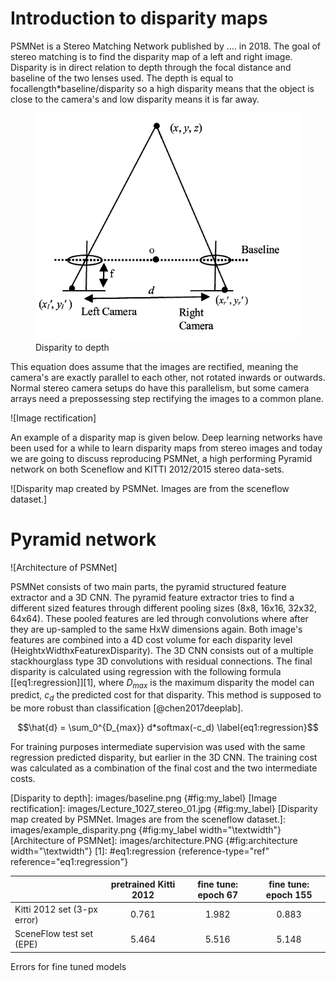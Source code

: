 # Introduction to disparity maps

PSMNet is a Stereo Matching Network published by \.... in 2018. The goal
of stereo matching is to find the disparity map of a left and right
image. Disparity is in direct relation to depth through the focal
distance and baseline of the two lenses used. The depth is equal to
focallength\*baseline/disparity so a high disparity means that the
object is close to the camera's and low disparity means it is far away.

<figure>
<img src="images/baseline.png" id="fig:my_label" alt="Disparity to depth" /><figcaption aria-hidden="true">Disparity to depth</figcaption>
</figure>

This equation does assume that the images are rectified, meaning the
camera's are exactly parallel to each other, not rotated inwards or
outwards. Normal stereo camera setups do have this parallelism, but some
camera arrays need a prepossessing step rectifying the images to a
common plane.

![Image rectification]

An example of a disparity map is given below. Deep learning networks
have been used for a while to learn disparity maps from stereo images
and today we are going to discuss reproducing PSMNet, a high performing
Pyramid network on both Sceneflow and KITTI 2012/2015 stereo data-sets.

![Disparity map created by PSMNet. Images are from the sceneflow
dataset.]

# Pyramid network

![Architecture of PSMNet]

PSMNet consists of two main parts, the pyramid structured feature
extractor and a 3D CNN. The pyramid feature extractor tries to find a
different sized features through different pooling sizes (8x8, 16x16,
32x32, 64x64). These pooled features are led through convolutions where
after they are up-sampled to the same HxW dimensions again. Both image's
features are combined into a 4D cost volume for each disparity level
(HeightxWidthxFeaturexDisparity). The 3D CNN consists out of a multiple
stackhourglass type 3D convolutions with residual connections. The final
disparity is calculated using regression with the following formula
[\[eq1:regression\]][1], where $D_{max}$ is the maximum disparity the
model can predict, $c_d$ the predicted cost for that disparity. This
method is supposed to be more robust than classification
[@chen2017deeplab].

$$\hat{d} = \sum_0^{D_{max}} d*softmax(-c_d)
    \label{eq1:regression}$$

For training purposes intermediate supervision was used with the same
regression predicted disparity, but earlier in the 3D CNN. The training
cost was calculated as a combination of the final cost and the two
intermediate costs.

 

  [Disparity to depth]: images/baseline.png {#fig:my_label}
  [Image rectification]: images/Lecture_1027_stereo_01.jpg
  {#fig:my_label}
  [Disparity map created by PSMNet. Images are from the sceneflow dataset.]:
    images/example_disparity.png {#fig:my_label width="\\textwidth"}
  [Architecture of PSMNet]: images/architecture.PNG {#fig:architecture
  width="\\textwidth"}
  [1]: #eq1:regression {reference-type="ref" reference="eq1:regression"}
  
 <div id="tab:finetune">

|                             | pretrained Kitti 2012 | fine tune: epoch 67 | fine tune: epoch 155 |
|:----------------------------|:---------------------:|:-------------------:|:--------------------:|
| Kitti 2012 set (3-px error) |         0.761         |        1.982        |        0.883         |
| SceneFlow test set (EPE)    |         5.464         |        5.516        |        5.148         |

Errors for fine tuned models

</div>
  
  
  
  
  
  
